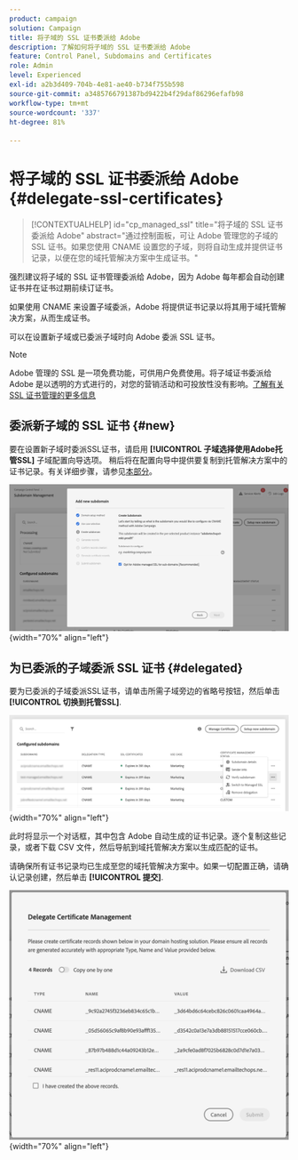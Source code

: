 ```yaml
---
product: campaign
solution: Campaign
title: 将子域的 SSL 证书委派给 Adobe
description: 了解如何将子域的 SSL 证书委派给 Adobe
feature: Control Panel, Subdomains and Certificates
role: Admin
level: Experienced
exl-id: a2b3d409-704b-4e81-ae40-b734f755b598
source-git-commit: a3485766791387bd9422b4f29daf86296efafb98
workflow-type: tm+mt
source-wordcount: '337'
ht-degree: 81%

---
```


# 将子域的 SSL 证书委派给 Adobe {#delegate-ssl-certificates}

>[!CONTEXTUALHELP]
>id="cp_managed_ssl"
>title="将子域的 SSL 证书委派给 Adobe"
>abstract="通过控制面板，可让 Adobe 管理您的子域的 SSL 证书。如果您使用 CNAME 设置您的子域，则将自动生成并提供证书记录，以便在您的域托管解决方案中生成证书。"

强烈建议将子域的 SSL 证书管理委派给 Adobe，因为 Adobe 每年都会自动创建证书并在证书过期前续订证书。

如果使用 CNAME 来设置子域委派，Adobe 将提供证书记录以将其用于域托管解决方案，从而生成证书。

可以在设置新子域或已委派子域时向 Adobe 委派 SSL 证书。

>[!NOTE]
>
>Adobe 管理的 SSL 是一项免费功能，可供用户免费使用。将子域证书委派给 Adobe 是以透明的方式进行的，对您的营销活动和可投放性没有影响。[了解有关 SSL 证书管理的更多信息](monitoring-ssl-certificates.md#management)


## 委派新子域的 SSL 证书 {#new}

要在设置新子域时委派SSL证书，请启用 **[!UICONTROL 子域选择使用Adobe托管SSL]** 子域配置向导选项。 稍后将在配置向导中提供要复制到托管解决方案中的证书记录。有关详细步骤，请参见[本部分](setting-up-new-subdomain.md)。

![](assets/cname-adobe-managed.png){width="70%" align="left"}

## 为已委派的子域委派 SSL 证书 {#delegated}

要为已委派的子域委派SSL证书，请单击所需子域旁边的省略号按钮，然后单击 **[!UICONTROL 切换到托管SSL]**.

![](assets/delegate-ssl-list.png){width="70%" align="left"}

此时将显示一个对话框，其中包含 Adobe 自动生成的证书记录。逐个复制这些记录，或者下载 CSV 文件，然后导航到域托管解决方案以生成匹配的证书。

请确保所有证书记录均已生成至您的域托管解决方案中。如果一切配置正确，请确认记录创建，然后单击 **[!UICONTROL 提交]**.

![](assets/delegate-ssl.png){width="70%" align="left"}
